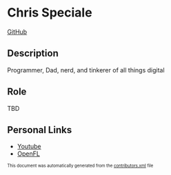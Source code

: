 # Chris Speciale
[GitHub](https://github.com/Dimensionscape)
## Description
Programmer, Dad, nerd, and tinkerer of all things digital

## Role
TBD


## Personal Links
- [Youtube](https://www.youtube.com/@dimensionscape)
- [OpenFL](https://www.openfl.org/)


<sup><sub>This document was automatically generated from the [contributors.xml](https://github.com/haxecollab/ludum-dare-56/blob/main/contributors.xml) file</sub></sup>